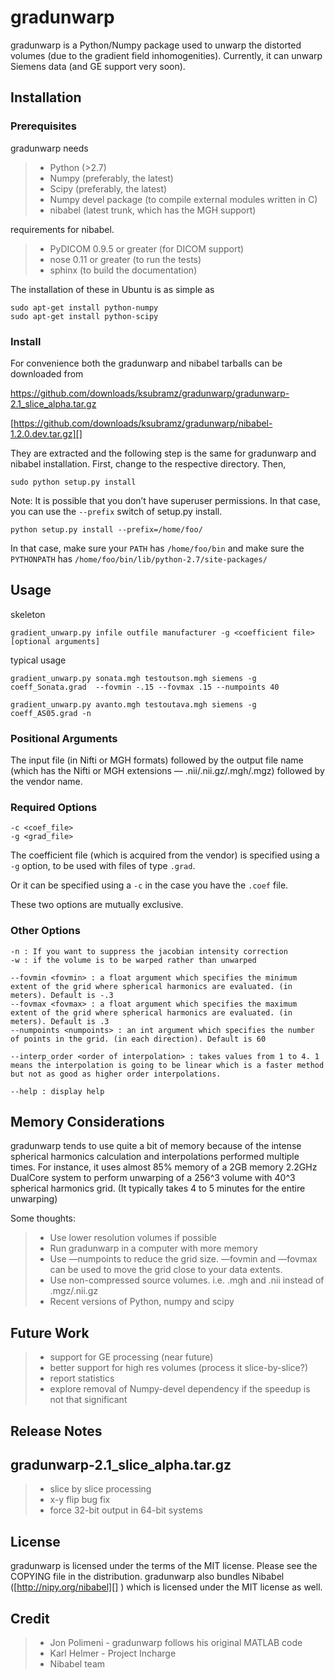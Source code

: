 # gradunwarp

gradunwarp is a Python/Numpy package used to unwarp the distorted
volumes (due to the gradient field іnhomogenities). Currently, it can
unwarp Siemens data (and GE support very soon).

## Installation

### Prerequisites

gradunwarp needs

> -   Python (>2.7)
> -   Numpy (preferably, the latest)
> -   Scipy (preferably, the latest)
> -   Numpy devel package (to compile external modules written in C)
> -   nibabel (latest trunk, which has the MGH support)

requirements for nibabel. 

> - PyDICOM 0.9.5 or greater (for DICOM support)
> - nose 0.11 or greater (to run the tests)
> - sphinx (to build the documentation)

The installation of these in Ubuntu is as simple as

    sudo apt-get install python-numpy
    sudo apt-get install python-scipy

### Install

For convenience both the gradunwarp and nibabel tarballs can be
downloaded from

https://github.com/downloads/ksubramz/gradunwarp/gradunwarp-2.1_slice_alpha.tar.gz

[https://github.com/downloads/ksubramz/gradunwarp/nibabel-1.2.0.dev.tar.gz][]

They are extracted and the following step is the same for gradunwarp and
nibabel installation. First, change to the respective directory. Then,

    sudo python setup.py install

Note: It is possible that you don’t have superuser permissions. In that
case, you can use the `--prefix` switch of setup.py install.

    python setup.py install --prefix=/home/foo/

In that case, make sure your `PATH` has `/home/foo/bin` and make sure the
`PYTHONPATH` has `/home/foo/bin/lib/python-2.7/site-packages/`

## Usage

skeleton

    gradient_unwarp.py infile outfile manufacturer -g <coefficient file> [optional arguments]

typical usage

    gradient_unwarp.py sonata.mgh testoutson.mgh siemens -g coeff_Sonata.grad  --fovmin -.15 --fovmax .15 --numpoints 40

    gradient_unwarp.py avanto.mgh testoutava.mgh siemens -g coeff_AS05.grad -n

### Positional Arguments

The input file (in Nifti or MGH formats) followed by the output file
name (which has the Nifti or MGH extensions — .nii/.nii.gz/.mgh/.mgz)
followed by the vendor name.

### Required Options

    -c <coef_file>
    -g <grad_file>

The coefficient file (which is acquired from the vendor) is specified
using a `-g` option, to be used with files of type `.grad`.

Or it can be specified using a `-c` in the case you have the `.coef`
file.

These two options are mutually exclusive.

### Other Options

    -n : If you want to suppress the jacobian intensity correction
    -w : if the volume is to be warped rather than unwarped

    --fovmin <fovmin> : a float argument which specifies the minimum extent of the grid where spherical harmonics are evaluated. (in meters). Default is -.3
    --fovmax <fovmax> : a float argument which specifies the maximum extent of the grid where spherical harmonics are evaluated. (in meters). Default is .3
    --numpoints <numpoints> : an int argument which specifies the number of points in the grid. (in each direction). Default is 60

    --interp_order <order of interpolation> : takes values from 1 to 4. 1 means the interpolation is going to be linear which is a faster method but not as good as higher order interpolations. 

    --help : display help

## Memory Considerations

gradunwarp tends to use quite a bit of memory because of the intense
spherical harmonics calculation and interpolations performed multiple
times. For instance, it uses almost 85% memory of a 2GB memory 2.2GHz
DualCore system to perform unwarping of a 256^3 volume with 40^3
spherical harmonics grid. (It typically takes 4 to 5 minutes for the
entire unwarping)

Some thoughts:

>  -  Use lower resolution volumes if possible
>  -  Run gradunwarp in a computer with more memory
>  -  Use —numpoints to reduce the grid size. —fovmin and —fovmax can
      be used to move the grid close to your data extents.
>  -  Use non-compressed source volumes. i.e. .mgh and .nii instead of .mgz/.nii.gz
>  -  Recent versions of Python, numpy and scipy

## Future Work

> -   support for GE processing (near future)
> -   better support for high res volumes (process it slice-by-slice?)
> -   report statistics
> -   explore removal of Numpy-devel dependency if the speedup is not
>     that significant

## Release Notes

gradunwarp-2.1_slice_alpha.tar.gz
---------------------------------
> - slice by slice processing
> - x-y flip bug fix
> - force 32-bit output in 64-bit systems

## License

gradunwarp is licensed under the terms of the MIT license. Please see
the COPYING file in the distribution. gradunwarp also bundles Nibabel
([http://nipy.org/nibabel][] ) which is licensed under the MIT license
as well.

## Credit

> -   Jon Polimeni - gradunwarp follows his original MATLAB code
> -   Karl Helmer - Project Incharge
> -   Nibabel team

  [https://github.com/downloads/ksubramz/gradunwarp/gradunwarp-2.0_alpha.tar.gz]:
    https://github.com/downloads/ksubramz/gradunwarp/gradunwarp-2.0_alpha.tar.gz
  [https://github.com/downloads/ksubramz/gradunwarp/nibabel-1.2.0.dev.tar.gz]:
    https://github.com/downloads/ksubramz/gradunwarp/nibabel-1.2.0.dev.tar.gz
  [http://nipy.org/nibabel]: http://nipy.org/nibabel

